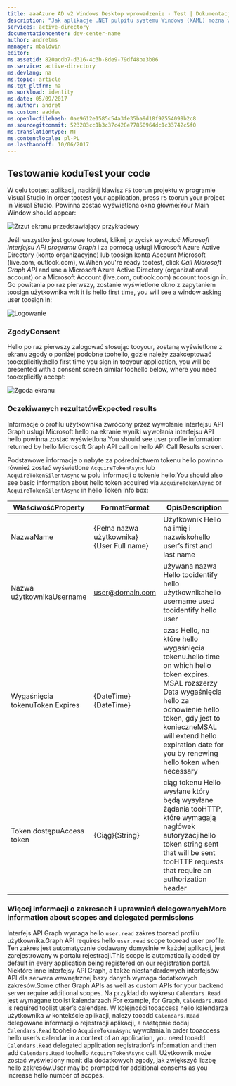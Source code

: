 ```yaml
---
title: aaaAzure AD v2 Windows Desktop wprowadzenie - Test | Dokumentacja firmy Microsoft
description: "Jak aplikacje .NET pulpitu systemu Windows (XAML) można wywołać interfejsu API, które wymagają tokenów dostępu przez punkt końcowy w wersji 2 usługi Azure Active Directory"
services: active-directory
documentationcenter: dev-center-name
author: andretms
manager: mbaldwin
editor: 
ms.assetid: 820acdb7-d316-4c3b-8de9-79df48ba3b06
ms.service: active-directory
ms.devlang: na
ms.topic: article
ms.tgt_pltfrm: na
ms.workload: identity
ms.date: 05/09/2017
ms.author: andret
ms.custom: aaddev
ms.openlocfilehash: 0ae9612e1585c54a3fe35ba9d18f92554099b2c8
ms.sourcegitcommit: 523283cc1b3c37c428e77850964dc1c33742c5f0
ms.translationtype: MT
ms.contentlocale: pl-PL
ms.lasthandoff: 10/06/2017
---
```

## <a name="test-your-code"></a><span data-ttu-id="5be70-103">Testowanie kodu</span><span class="sxs-lookup"><span data-stu-id="5be70-103">Test your code</span></span>

<span data-ttu-id="5be70-104">W celu tootest aplikacji, naciśnij klawisz `F5` toorun projektu w programie Visual Studio.</span><span class="sxs-lookup"><span data-stu-id="5be70-104">In order tootest your application, press `F5` toorun your project in Visual Studio.</span></span> <span data-ttu-id="5be70-105">Powinna zostać wyświetlona okno główne:</span><span class="sxs-lookup"><span data-stu-id="5be70-105">Your Main Window should appear:</span></span>

![Zrzut ekranu przedstawiający przykładowy](media/active-directory-mobileanddesktopapp-windowsdesktop-test/samplescreenshot.png)

<span data-ttu-id="5be70-107">Jeśli wszystko jest gotowe tootest, kliknij przycisk *wywołać Microsoft interfejsu API programu Graph* i za pomocą usługi Microsoft Azure Active Directory (konto organizacyjne) lub toosign konta Account Microsoft (live.com, outlook.com), w.</span><span class="sxs-lookup"><span data-stu-id="5be70-107">When you're ready tootest, click *Call Microsoft Graph API* and use a Microsoft Azure Active Directory (organizational account) or a Microsoft Account (live.com, outlook.com) account toosign in.</span></span> <span data-ttu-id="5be70-108">Go powitania po raz pierwszy, zostanie wyświetlone okno z zapytaniem toosign użytkownika w:</span><span class="sxs-lookup"><span data-stu-id="5be70-108">It it is hello first time, you will see a window asking user toosign in:</span></span>

![Logowanie](media/active-directory-mobileanddesktopapp-windowsdesktop-test/signinscreenshot.png)

### <a name="consent"></a><span data-ttu-id="5be70-110">Zgody</span><span class="sxs-lookup"><span data-stu-id="5be70-110">Consent</span></span>
<span data-ttu-id="5be70-111">Hello po raz pierwszy zalogować stosując tooyour, zostaną wyświetlone z ekranu zgody o poniżej podobne toohello, gdzie należy zaakceptować tooexplicitly:</span><span class="sxs-lookup"><span data-stu-id="5be70-111">hello first time you sign in tooyour application, you will be presented with a consent screen similar toohello below, where you need tooexplicitly accept:</span></span>

![Zgoda ekranu](media/active-directory-mobileanddesktopapp-windowsdesktop-test/consentscreen.png)

### <a name="expected-results"></a><span data-ttu-id="5be70-113">Oczekiwanych rezultatów</span><span class="sxs-lookup"><span data-stu-id="5be70-113">Expected results</span></span>
<span data-ttu-id="5be70-114">Informacje o profilu użytkownika zwrócony przez wywołanie interfejsu API Graph usługi Microsoft hello na ekranie wyniki wywołania interfejsu API hello powinna zostać wyświetlona.</span><span class="sxs-lookup"><span data-stu-id="5be70-114">You should see user profile information returned by hello Microsoft Graph API call on hello API Call Results screen.</span></span>

<span data-ttu-id="5be70-115">Podstawowe informacje o nabyte za pośrednictwem tokenu hello powinno również zostać wyświetlone `AcquireTokenAsync` lub `AcquireTokenSilentAsync` w polu informacji o tokenie hello:</span><span class="sxs-lookup"><span data-stu-id="5be70-115">You  should also see basic information about hello token acquired via `AcquireTokenAsync` or `AcquireTokenSilentAsync` in hello Token Info box:</span></span>

|<span data-ttu-id="5be70-116">Właściwość</span><span class="sxs-lookup"><span data-stu-id="5be70-116">Property</span></span>  |<span data-ttu-id="5be70-117">Format</span><span class="sxs-lookup"><span data-stu-id="5be70-117">Format</span></span>  |<span data-ttu-id="5be70-118">Opis</span><span class="sxs-lookup"><span data-stu-id="5be70-118">Description</span></span> |
|---------|---------|---------|
|<span data-ttu-id="5be70-119">Nazwa</span><span class="sxs-lookup"><span data-stu-id="5be70-119">Name</span></span> | <span data-ttu-id="5be70-120">{Pełna nazwa użytkownika}</span><span class="sxs-lookup"><span data-stu-id="5be70-120">{User Full name}</span></span> |<span data-ttu-id="5be70-121">Użytkownik Hello na imię i nazwisko</span><span class="sxs-lookup"><span data-stu-id="5be70-121">hello user’s first and last name</span></span>|
|<span data-ttu-id="5be70-122">Nazwa użytkownika</span><span class="sxs-lookup"><span data-stu-id="5be70-122">Username</span></span> |<span>user@domain.com</span> |<span data-ttu-id="5be70-123">używana nazwa Hello tooidentify hello użytkownika</span><span class="sxs-lookup"><span data-stu-id="5be70-123">hello username used tooidentify hello user</span></span>|
|<span data-ttu-id="5be70-124">Wygaśnięcia tokenu</span><span class="sxs-lookup"><span data-stu-id="5be70-124">Token Expires</span></span> |<span data-ttu-id="5be70-125">{DateTime}</span><span class="sxs-lookup"><span data-stu-id="5be70-125">{DateTime}</span></span>         |<span data-ttu-id="5be70-126">czas Hello, na które hello wygaśnięcia tokenu.</span><span class="sxs-lookup"><span data-stu-id="5be70-126">hello time on which hello token expires.</span></span> <span data-ttu-id="5be70-127">MSAL rozszerzy Data wygaśnięcia hello za odnowienie hello token, gdy jest to konieczne</span><span class="sxs-lookup"><span data-stu-id="5be70-127">MSAL will extend hello expiration date for you by renewing hello token when necessary</span></span>|
|<span data-ttu-id="5be70-128">Token dostępu</span><span class="sxs-lookup"><span data-stu-id="5be70-128">Access token</span></span> |<span data-ttu-id="5be70-129">{Ciąg}</span><span class="sxs-lookup"><span data-stu-id="5be70-129">{String}</span></span>         |<span data-ttu-id="5be70-130">ciąg tokenu Hello wysłane który będą wysyłane żądania tooHTTP, które wymagają nagłówek autoryzacji</span><span class="sxs-lookup"><span data-stu-id="5be70-130">hello token string sent that will be sent tooHTTP requests that require an authorization header</span></span>|

<!--start-collapse-->
### <a name="more-information-about-scopes-and-delegated-permissions"></a><span data-ttu-id="5be70-131">Więcej informacji o zakresach i uprawnień delegowanych</span><span class="sxs-lookup"><span data-stu-id="5be70-131">More information about scopes and delegated permissions</span></span>
<span data-ttu-id="5be70-132">Interfejs API Graph wymaga hello `user.read` zakres tooread profilu użytkownika.</span><span class="sxs-lookup"><span data-stu-id="5be70-132">Graph API requires hello `user.read` scope tooread user profile.</span></span> <span data-ttu-id="5be70-133">Ten zakres jest automatycznie dodawany domyślnie w każdej aplikacji, jest zarejestrowany w portalu rejestracji.</span><span class="sxs-lookup"><span data-stu-id="5be70-133">This scope is automatically added by default in every application being registered on our registration portal.</span></span> <span data-ttu-id="5be70-134">Niektóre inne interfejsy API Graph, a także niestandardowych interfejsów API dla serwera wewnętrznej bazy danych wymaga dodatkowych zakresów.</span><span class="sxs-lookup"><span data-stu-id="5be70-134">Some other Graph APIs as well as custom APIs for your backend server require additional scopes.</span></span> <span data-ttu-id="5be70-135">Na przykład do wykresu `Calendars.Read` jest wymagane toolist kalendarzach.</span><span class="sxs-lookup"><span data-stu-id="5be70-135">For example, for Graph, `Calendars.Read` is required toolist user’s calendars.</span></span> <span data-ttu-id="5be70-136">W kolejności tooaccess hello kalendarza użytkownika w kontekście aplikacji, należy tooadd `Calendars.Read` delegowane informacji o rejestracji aplikacji, a następnie dodaj `Calendars.Read` toohello `AcquireTokenAsync` wywołania.</span><span class="sxs-lookup"><span data-stu-id="5be70-136">In order tooaccess hello user’s calendar in a context of an application, you need tooadd `Calendars.Read` delegated application registration’s information and then add `Calendars.Read` toohello `AcquireTokenAsync` call.</span></span> <span data-ttu-id="5be70-137">Użytkownik może zostać wyświetlony monit dla dodatkowych zgody, jak zwiększyć liczbę hello zakresów.</span><span class="sxs-lookup"><span data-stu-id="5be70-137">User may be prompted for additional consents as you increase hello number of scopes.</span></span>

<!--end-collapse-->



